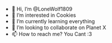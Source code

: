 - 👋 Hi, I’m @LoneWolf1809
- 👀 I’m interested in Cookies
- 🌱 I’m currently learning everything
- 💞️ I’m looking to collaborate on Planet X
- 📫 How to reach me? You Cant :3

<!---
LoneWolf1809/LoneWolf1809 is a ✨ special ✨ repository because its `README.md` (this file) appears on your GitHub profile.
You can click the Preview link to take a look at your changes.
--->
